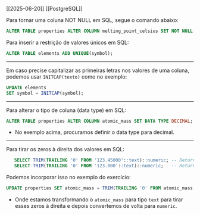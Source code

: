 [[2025-06-20]]
[[PostgreSQL]]

Para tornar uma coluna NOT NULL em SQL, segue o comando abaixo:
```sql
ALTER TABLE properties ALTER COLUMN melting_point_celsius SET NOT NULL;
```

Para inserir a restrição de valores únicos em SQL:
```sql
ALTER TABLE elements ADD UNIQUE(symbol);
```
___
Em caso precise capitalizar as primeiras letras nos valores de uma coluna, podemos usar `INITCAP(texto)` como no exemplo:
```sql
UPDATE elements
SET symbol = INITCAP(symbol);
```

___
Para alterar o tipo de coluna (data type) em SQL:
```sql
ALTER TABLE properties ALTER COLUMN atomic_mass SET DATA TYPE DECIMAL;
```
- No exemplo acima, procuramos definir o data type para decimal.
___
Para tirar os zeros à direita dos valores em SQL:
```sql
   SELECT TRIM(TRAILING '0' FROM '123.45000'::text)::numeric; -- Returns 123.45
   SELECT TRIM(TRAILING '0' FROM '123.000'::text)::numeric;   -- Returns 123
```

Podemos incorporar isso no exemplo do exercício:
```sql
UPDATE properties SET atomic_mass = TRIM(TRAILING '0' FROM atomic_mass::text)::numeric;

```
- Onde estamos transformando o `atomic_mass` para tipo `text` para tirar esses zeros à direita e depois convertemos de volta para `numeric`.